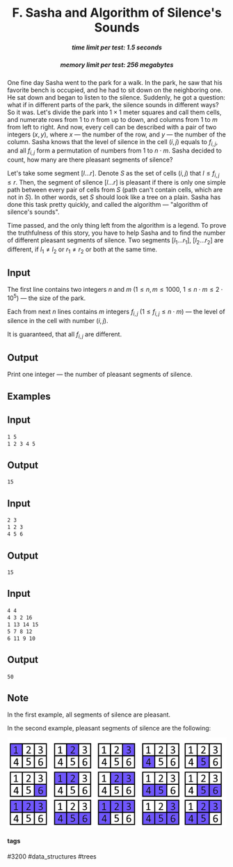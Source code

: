 <h1 style='text-align: center;'> F. Sasha and Algorithm of Silence's Sounds</h1>

<h5 style='text-align: center;'>time limit per test: 1.5 seconds</h5>
<h5 style='text-align: center;'>memory limit per test: 256 megabytes</h5>

One fine day Sasha went to the park for a walk. In the park, he saw that his favorite bench is occupied, and he had to sit down on the neighboring one. He sat down and began to listen to the silence. Suddenly, he got a question: what if in different parts of the park, the silence sounds in different ways? So it was. Let's divide the park into $1 \times 1$ meter squares and call them cells, and numerate rows from $1$ to $n$ from up to down, and columns from $1$ to $m$ from left to right. And now, every cell can be described with a pair of two integers $(x, y)$, where $x$ — the number of the row, and $y$ — the number of the column. Sasha knows that the level of silence in the cell $(i, j)$ equals to $f_{i,j}$, and all $f_{i,j}$ form a permutation of numbers from $1$ to $n \cdot m$. Sasha decided to count, how many are there pleasant segments of silence?

Let's take some segment $[l \ldots r]$. Denote $S$ as the set of cells $(i, j)$ that $l \le f_{i,j} \le r$. Then, the segment of silence $[l \ldots r]$ is pleasant if there is only one simple path between every pair of cells from $S$ (path can't contain cells, which are not in $S$). In other words, set $S$ should look like a tree on a plain. Sasha has done this task pretty quickly, and called the algorithm — "algorithm of silence's sounds".

Time passed, and the only thing left from the algorithm is a legend. To prove the truthfulness of this story, you have to help Sasha and to find the number of different pleasant segments of silence. Two segments $[l_1 \ldots r_1]$, $[l_2 \ldots r_2]$ are different, if $l_1 \neq l_2$ or $r_1 \neq r_2$ or both at the same time.

## Input

The first line contains two integers $n$ and $m$ ($1 \le n, m \le 1000$, $1 \le n \cdot m \le 2 \cdot 10^5$) — the size of the park.

Each from next $n$ lines contains $m$ integers $f_{i,j}$ ($1 \le f_{i,j} \le n \cdot m$) — the level of silence in the cell with number $(i, j)$.

It is guaranteed, that all $f_{i,j}$ are different.

## Output

Print one integer — the number of pleasant segments of silence.

## Examples

## Input


```
1 5  
1 2 3 4 5  

```
## Output


```
15
```
## Input


```
2 3  
1 2 3  
4 5 6  

```
## Output


```
15
```
## Input


```
4 4  
4 3 2 16  
1 13 14 15  
5 7 8 12  
6 11 9 10  

```
## Output


```
50
```
## Note

In the first example, all segments of silence are pleasant.

In the second example, pleasant segments of silence are the following:

![](images/ec9bd445e57e568fff16423ae29c62d674c373c0.png)



#### tags 

#3200 #data_structures #trees 